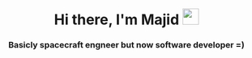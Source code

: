 <h1 align="center">Hi there, I'm Majid</a> 
<img src="https://github.com/blackcater/blackcater/raw/main/images/Hi.gif" height="32"/></h1>
<h3 align="center">Basicly spacecraft engneer but now software developer =)</h3>

